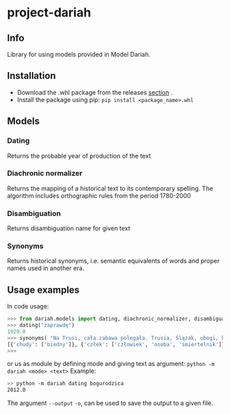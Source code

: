 # project-dariah
## Info 
Library for using models provided in Model Dariah.

## Installation
- Download the .whl package from the releases [section](https://github.com/drfifonz/project-dariah/releases) .
- Install the package using pip: `pip install <package_name>.whl`
## Models
### Dating
Returns the probable year of production of the text
### Diachronic normalizer
Returns the mapping of a historical text to its contemporary spelling. The algorithm includes orthographic rules from the period 1780-2000
### Disambiguation
Returns disambiguation name for given text
### Synonyms
Returns  historical synonyms, i.e. semantic equivalents of words and proper names used in another era.
## Usage examples

In code usage:
```python
>>> from dariah.models import dating, diachronic_normalizer, disambiguation, synonyms
>>> dating("zaprawdę")
1929.0
>>> synonyms( "Na Trusi, cała zabawa polegała. Trusia, Ślązak, ubogi, bezdomny, chudy człek niewesołej twarzy, wiecznie głodny i spragniony, choć błazna piastował urząd, rychlejby do płaczu niż śmiechu pobudził. Prawił głupie żarty jak z musu, sam się nie śmiejąc, może ani myśląc o tem co mówił i co powtarzał po stokroć, gdzie go zawołano.")
[{'chudy': ['biedny']}, {'człek': ['człowiek', 'osoba', 'śmiertelnik']}, {'głupie': ['głupio', 'niemądrze', 'nierozważnie']}, {'myślić': ['myśleć']}, {'prawić': ['domagać', 'mówić', 'opowiadać', 'skarżyć']}, {'śmiech': ['kpina', 'kpiny', 'śmianie', 'żart', 'żarty']}, {'zawołany': ['głośny', 'sławny', 'wspaniały', 'znany']}]
>>>  
```
or us as module by defining mode and giving text as argument:
`python -m dariah <mode> <text>`
Example:
```bash
>> python -m dariah dating bogurodzica
2012.0
``` 
The argument `--output` `-o`, can be used to save the output to a given file.



